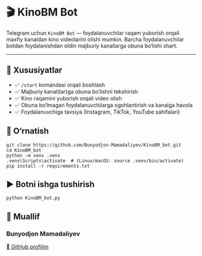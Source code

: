 # 🎬 KinoBM Bot

Telegram uchun `KinoBM Bot` — foydalanuvchilar raqam yuborish orqali maxfiy kanaldan kino videolarini olishi mumkin. Barcha foydalanuvchilar botdan foydalanishdan oldin majburiy kanallarga obuna bo‘lishi shart.

---

## 📌 Xususiyatlar

- ✅ `/start` komandasi orqali boshlash
- ✅ Majburiy kanal(lar)ga obuna bo‘lishni tekshirish
- ✅ Kino raqamini yuborish orqali video olish
- ✅ Obuna bo‘lmagan foydalanuvchilarga ogohlantirish va kanalga havola
- ✅ Foydalanuvchiga tavsiya (Instagram, TikTok, YouTube sahifalari)

## 🔧 O‘rnatish
```
git clone https://github.com/Bunyodjon-Mamadaliyev/KinoBM_bot.git
cd KinoBM_bot
python -m venv .venv
.venv\Scripts\activate  # (Linux/macOS: source .venv/bin/activate)
pip install -r requirements.txt
```
## ▶️ Botni ishga tushirish
```
python KinoBM_bot.py
```

## 👤 Muallif
### Bunyodjon Mamadaliyev
🔗[ GitHub profilim](https://github.com/Bunyodjon-Mamadaliyev)